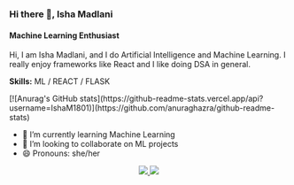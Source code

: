 <h3>Hi there 👋, Isha Madlani</h3>
<h4>Machine Learning Enthusiast</h4>

<p>Hi, I am Isha Madlani, and I do Artificial Intelligence and Machine Learning. I really enjoy frameworks like React and I like doing DSA in general.</p>

<p><strong>Skills:</strong> ML / REACT / FLASK</p>
[![Anurag's GitHub stats](https://github-readme-stats.vercel.app/api?username=IshaM1801)](https://github.com/anuraghazra/github-readme-stats)

<ul>
  <li>🌱 I’m currently learning Machine Learning</li>
  <li>👯 I’m looking to collaborate on ML projects</li>
  <li>😄 Pronouns: she/her</li>
</ul>
<div align="center"> 
  <a href="mailto:ishamadlani824@gmail.com">
    <img src="https://img.shields.io/badge/Gmail-333333?style=for-the-badge&logo=gmail&logoColor=red" />
  </a>
  <a href="https://www.linkedin.com/in/isha-madlani-030a75272/" target="_blank">
    <img src="https://img.shields.io/badge/LinkedIn-0077B5?style=for-the-badge&logo=linkedin&logoColor=white" target="_blank" />
  </a>
</div>
